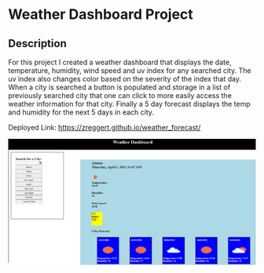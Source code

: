 # Weather Dashboard Project

## Description

For this project I created a weather dashboard that displays the date, temperature, humidity, wind speed and uv index for any searched city. The uv index also changes color based on the severity of the index that day. When a city is searched a button is populated and storage in a list of previously searched city that one can click to more easily access the weather information for that city. Finally a 5 day forecast displays the temp and humidity for the next 5 days in each city.

Deployed Link:
https://zreggert.github.io/weather_forecast/

![weatherdashboard](./assets/weather_dash.png)